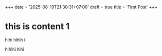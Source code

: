 +++
date = '2025-08-19T21:30:31+07:00'
draft = true
title = 'First Post'
+++

# this is content 1
hihi hihih i


hihihi
hihi
